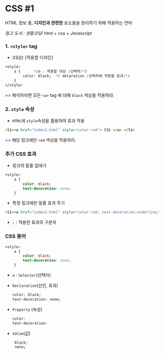 # CSS #1

HTML 정보 중, **디자인과 관련한** 요소들을 분리하기 위해 적용하는 언어

*참고 도서 : 생활코딩! html + css + Javascript*



### 1. `<style>` tag

- (대상) {적용할 디자인}

```css
<style>
    a {      */a : 적용할 대상 (선택자)*/
        color: black;  */ delaration (선택자에 적용할 효과)*/
    }
</style>
```

=> 해석하자면 모든 `<a>` tag 에 대해 `black` 색상을 적용하라.



### 2. `style` 속성

- `HTML`에 `style`속성을 활용하여 효과 적용

```html
<li><a href="index2.html" style="color:red"> CSS </a> </li>
```

=> 해당 링크에만 `red` 색상을 적용하라.



### 추가 CSS 효과

- 링크의 밑줄 없애기

```css
<style>
    a {
        color: black;
        text-decoration: none;
    }
```

- 특정 링크에만 밑줄 효과 주기

```html
<li><a href="index2.html" style="color:red; text-decoration:underline;"> CSS </a></li>
```

- `;` : 적용한 효과의 구분자



### CSS 용어

```css
<style>
    a {
        color: black;
        text-decoration: none;
    }
```

- `a` : `Selector`(선택자)

- `Declaration`(선언, 효과)

  ```css
  color: black;
  text-decoration: none;
  ```

- `Property` (속성)

  ```css
  color:
  text-decoration:
  ```

- `Value`(값)

  ```css
   black;
   none;
  ```

  
